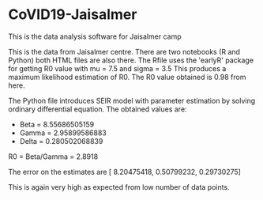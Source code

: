 # CoVID19-Jaisalmer
This is the data analysis software for Jaisalmer camp 

This is the data from Jaisalmer centre. 
There are two notebooks (R and Python) both HTML files are also there.
The Rfile uses the 'earlyR' package for getting R0 value with mu = 7.5 and sigma = 3.5
This produces a maximum likelihood estimation of R0. The R0 value obtained is 0.98 from here.

The Python file introduces SEIR model with parameter estimation by solving ordinary differential equation.
The obtained values are:
* Beta = 8.55686505159 
* Gamma = 2.95899586883 
* Delta = 0.280502068839

R0 = Beta/Gamma = 2.8918

The error on the estimates are [ 8.20475418,  0.50799232,  0.29730275] 

This is again very high as expected from low number of data points.
